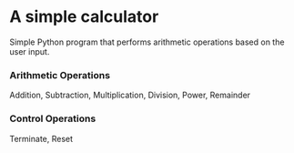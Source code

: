 # A simple calculator

 Simple Python program that performs arithmetic operations based on the user input.
 
### Arithmetic Operations
Addition, Subtraction, Multiplication, Division, Power, Remainder      

### Control Operations
Terminate, Reset
